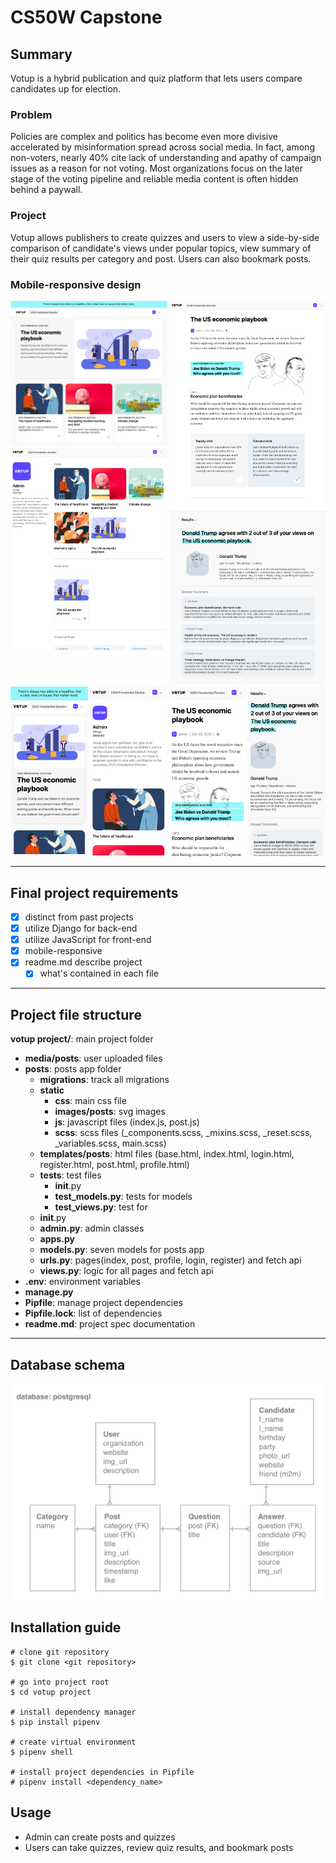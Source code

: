 # CS50W Capstone

## Summary
Votup is a hybrid publication and quiz platform that lets users compare candidates up for election.

### Problem

Policies are complex and politics has become even more divisive accelerated by misinformation spread across social media. In fact, among non-voters, nearly 40% cite lack of understanding and apathy of campaign issues as a reason for not voting. Most organizations focus on the later stage of the voting pipeline and reliable media content is often hidden behind a paywall. 

### Project

Votup allows publishers to create quizzes and users to view a side-by-side comparison of candidate's views under popular topics, view summary of their quiz results per category and post. Users can also bookmark posts.

### Mobile-responsive design
<div style="display: grid; grid-template-columns: repeat(2, 1fr); grid-gap: 3px;">
  <div style="display:row;">
    <img src="posts/static/image/posts/votup_home.png" alt="votup home">
    <img src="posts/static/image/posts/profile.png" alt="votup profile">
  </div>
  <div style="display:row;">
    <img src="posts/static/image/posts/post.png" alt="votup post">
    <img src="posts/static/image/posts/post_result.png" alt="votup post result">
  </div>
</div>

<div style="display: grid; grid-template-columns: repeat(4, 1fr); grid-gap: 3px;">
    <img src="posts/static/image/posts/votup_home_mobile.png" alt="votup home responsive">
    <img src="posts/static/image/posts/votup_profile_mobile.png" alt="votup profile responsive">
    <img src="posts/static/image/posts/votup_post_mobile.png" alt="votup post responsive">
    <img src="posts/static/image/posts/votup_post_result_mobile.png" alt="votup post result responsive">
</div>

---
## Final project requirements
- [x] distinct from past projects
- [x] utilize Django for back-end
- [x] utilize JavaScript for front-end
- [x] mobile-responsive
- [x] readme.md describe project
  - [x] what's contained in each file
---
## Project file structure

__votup project/__: main project folder
- __media/posts__: user uploaded files
- __posts__: posts app folder
  - __migrations__: track all migrations
  - __static__
    - __css__: main css file
    - __images/posts__: svg images
    - __js__: javascript files (index.js, post.js)
    - __scss__: scss files (_components.scss, _mixins.scss, _reset.scss, _variables.scss, main.scss)
  - __templates/posts__: html files (base.html, index.html, login.html, register.html, post.html, profile.html)
  - __tests__: test files
    - __init__.py
    - __test_models.py__: tests for models
    - __test_views.py__: test for
  - __init__.py
  - __admin.py__: admin classes
  - __apps.py__
  - __models.py__: seven models for posts app
  - __urls.py__: pages(index, post, profile, login, register) and fetch api
  - __views.py__: logic for all pages and fetch api
- __.env__: environment variables
- __manage.py__
- __Pipfile__: manage project dependencies
- __Pipfile.lock__: list of dependencies
- __readme.md__: project spec documentation

---
## Database schema 
<img src="posts/static/image/posts/votup_database_schema.png" alt="votup database">


## Installation guide
```terminal
# clone git repository
$ git clone <git repository>

# go into project root
$ cd votup project

# install dependency manager
$ pip install pipenv

# create virtual environment
$ pipenv shell

# install project dependencies in Pipfile
# pipenv install <dependency_name>
```

## Usage
- Admin can create posts and quizzes
- Users can take quizzes, review quiz results, and bookmark posts